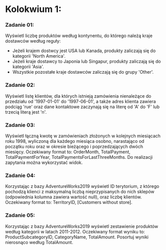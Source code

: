 # Kolokwium 1:

### Zadanie 01:
Wyświetl liczbę produktów według kontynentu, do którego należą kraje dostawców według reguły: 
- Jeżeli krajem dostwcy jest USA lub Kanada, produkty zaliczają się do kategorii 'North America'.
- Jeżeli kraje dostawcy to Japonia lub Singapur, produkty zaliczają się do kategorii 'Asia'.
- Wszystkie pozostałe kraje dostawców zaliczają się do grupy 'Other'.

### Zadanie 02:
Wyświetl listę klientów, dla których istnieją zamówienia nienależące do przedziału od '1997-01-01' do '1997-06-01', a także adres klienta zawiera podciąg 'rue' oraz dane kontaktowe zaczynają się na literę od 'A' do 'F' lub trzecią literą jest 'n'.

### Zadanie 03:
Wyświetl łączną kwotę w zamówieniach złożonych w kolejnych miesiącach roku 1998, wyliczoną dla każdego miesiąca osobno, narastająco od początku roku oraz w okresie bieżącego i poprzedzających dwóch miesięcy. Oczekiwany format to: OrderMonth, TotalPayment, TotalPaymentForYear, TotalPaymentsForLastThreeMonths. Do realizacji zapytania można wykorzystać widok.

### Zadanie 04:
Korzystając z bazy AdventureWorks2019 wyświetl ID terytorium, z którego pochodzą klienci z maksymalną liczbą nieprzypisanych do nich sklepów (odpowiednia kolumna zawiera wartość null), oraz liczbę klientów. Oczekiwany format to: TerritoryID, [Customers without store].

### Zadanie 05:
Korzystając z bazy AdventureWorks2019 wyświetl zestawienie produktów według kategorii w latach 2011-2012. Oczekiwany format wyniku to: ProductSubcategoryID, CategoryName, TotalAmount. Posortuj wyniki nierosnąco według TotalAmount.
